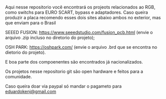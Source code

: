 Aqui nesse repositorio você encontrará os projeots relacionados ao RGB, como switchs para EURO SCART, bypass e adaptadores.
Caso queira produzir a placa recomendo esses dois sites abaixo ambos no exterior, mas que enviam para o Brasil

 SEEED FUSION: https://www.seeedstudio.com/fusion_pcb.html (envie o arquivo .zip incluso no diretorio do projeto);
	
 OSH PARK: https://oshpark.com/ (envie o arquivo .brd que se encontra no dietorio do projeto).
	
E boa parte dos compoenentes são encontrados já nacionalizados.

Os projetos nesse repositorio git são open hardware e feitos para a comunidade.

Caso queira doar via paypal só mandar o pagameto para eduardokenj@gmail.com
